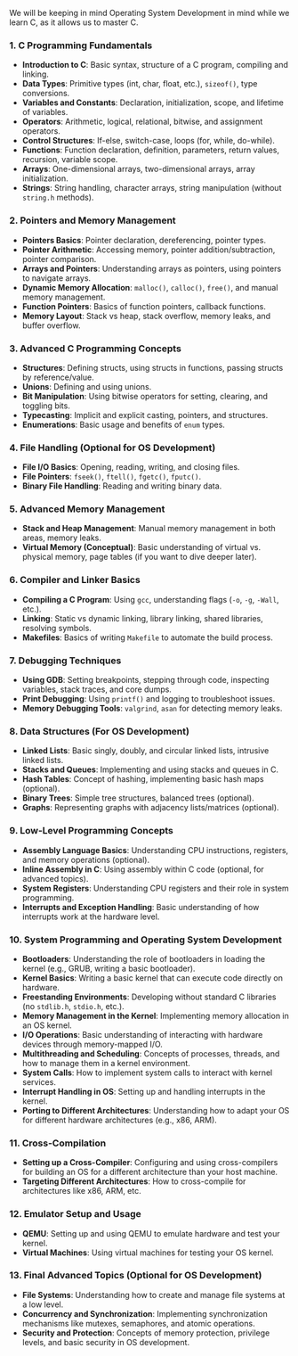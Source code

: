 We will be keeping in mind Operating System Development in mind while we learn C, as it allows us to master C.

### 1. **C Programming Fundamentals**

- **Introduction to C**: Basic syntax, structure of a C program, compiling and linking.
- **Data Types**: Primitive types (int, char, float, etc.), `sizeof()`, type conversions.
- **Variables and Constants**: Declaration, initialization, scope, and lifetime of variables.
- **Operators**: Arithmetic, logical, relational, bitwise, and assignment operators.
- **Control Structures**: If-else, switch-case, loops (for, while, do-while).
- **Functions**: Function declaration, definition, parameters, return values, recursion, variable scope.
- **Arrays**: One-dimensional arrays, two-dimensional arrays, array initialization.
- **Strings**: String handling, character arrays, string manipulation (without `string.h` methods).

### 2. **Pointers and Memory Management**

- **Pointers Basics**: Pointer declaration, dereferencing, pointer types.
- **Pointer Arithmetic**: Accessing memory, pointer addition/subtraction, pointer comparison.
- **Arrays and Pointers**: Understanding arrays as pointers, using pointers to navigate arrays.
- **Dynamic Memory Allocation**: `malloc()`, `calloc()`, `free()`, and manual memory management.
- **Function Pointers**: Basics of function pointers, callback functions.
- **Memory Layout**: Stack vs heap, stack overflow, memory leaks, and buffer overflow.

### 3. **Advanced C Programming Concepts**

- **Structures**: Defining structs, using structs in functions, passing structs by reference/value.
- **Unions**: Defining and using unions.
- **Bit Manipulation**: Using bitwise operators for setting, clearing, and toggling bits.
- **Typecasting**: Implicit and explicit casting, pointers, and structures.
- **Enumerations**: Basic usage and benefits of `enum` types.

### 4. **File Handling (Optional for OS Development)**

- **File I/O Basics**: Opening, reading, writing, and closing files.
- **File Pointers**: `fseek()`, `ftell()`, `fgetc()`, `fputc()`.
- **Binary File Handling**: Reading and writing binary data.

### 5. **Advanced Memory Management**

- **Stack and Heap Management**: Manual memory management in both areas, memory leaks.
- **Virtual Memory (Conceptual)**: Basic understanding of virtual vs. physical memory, page tables (if you want to dive deeper later).

### 6. **Compiler and Linker Basics**

- **Compiling a C Program**: Using `gcc`, understanding flags (`-o`, `-g`, `-Wall`, etc.).
- **Linking**: Static vs dynamic linking, library linking, shared libraries, resolving symbols.
- **Makefiles**: Basics of writing `Makefile` to automate the build process.

### 7. **Debugging Techniques**

- **Using GDB**: Setting breakpoints, stepping through code, inspecting variables, stack traces, and core dumps.
- **Print Debugging**: Using `printf()` and logging to troubleshoot issues.
- **Memory Debugging Tools**: `valgrind`, `asan` for detecting memory leaks.

### 8. **Data Structures (For OS Development)**

- **Linked Lists**: Basic singly, doubly, and circular linked lists, intrusive linked lists.
- **Stacks and Queues**: Implementing and using stacks and queues in C.
- **Hash Tables**: Concept of hashing, implementing basic hash maps (optional).
- **Binary Trees**: Simple tree structures, balanced trees (optional).
- **Graphs**: Representing graphs with adjacency lists/matrices (optional).

### 9. **Low-Level Programming Concepts**

- **Assembly Language Basics**: Understanding CPU instructions, registers, and memory operations (optional).
- **Inline Assembly in C**: Using assembly within C code (optional, for advanced topics).
- **System Registers**: Understanding CPU registers and their role in system programming.
- **Interrupts and Exception Handling**: Basic understanding of how interrupts work at the hardware level.

### 10. **System Programming and Operating System Development**

- **Bootloaders**: Understanding the role of bootloaders in loading the kernel (e.g., GRUB, writing a basic bootloader).
- **Kernel Basics**: Writing a basic kernel that can execute code directly on hardware.
- **Freestanding Environments**: Developing without standard C libraries (no `stdlib.h`, `stdio.h`, etc.).
- **Memory Management in the Kernel**: Implementing memory allocation in an OS kernel.
- **I/O Operations**: Basic understanding of interacting with hardware devices through memory-mapped I/O.
- **Multithreading and Scheduling**: Concepts of processes, threads, and how to manage them in a kernel environment.
- **System Calls**: How to implement system calls to interact with kernel services.
- **Interrupt Handling in OS**: Setting up and handling interrupts in the kernel.
- **Porting to Different Architectures**: Understanding how to adapt your OS for different hardware architectures (e.g., x86, ARM).

### 11. **Cross-Compilation**

- **Setting up a Cross-Compiler**: Configuring and using cross-compilers for building an OS for a different architecture than your host machine.
- **Targeting Different Architectures**: How to cross-compile for architectures like x86, ARM, etc.

### 12. **Emulator Setup and Usage**

- **QEMU**: Setting up and using QEMU to emulate hardware and test your kernel.
- **Virtual Machines**: Using virtual machines for testing your OS kernel.

### 13. **Final Advanced Topics (Optional for OS Development)**

- **File Systems**: Understanding how to create and manage file systems at a low level.
- **Concurrency and Synchronization**: Implementing synchronization mechanisms like mutexes, semaphores, and atomic operations.
- **Security and Protection**: Concepts of memory protection, privilege levels, and basic security in OS development.
